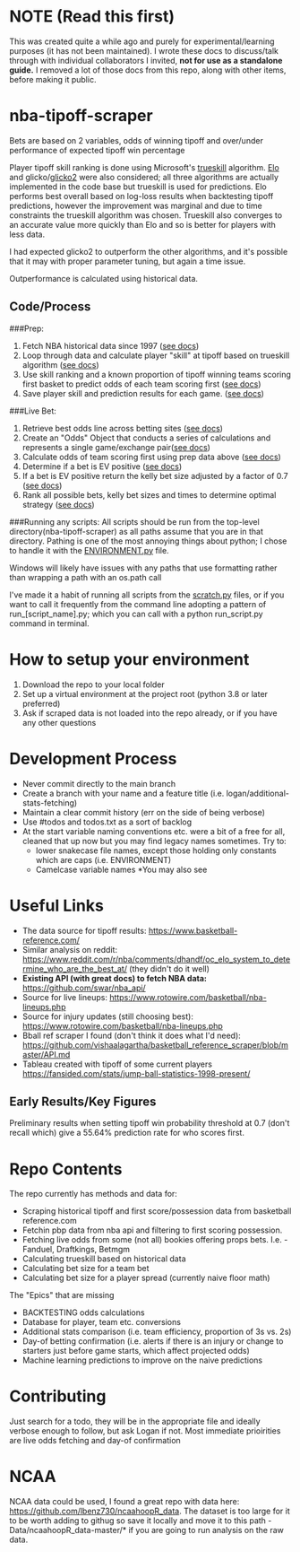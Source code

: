 # NOTE (Read this first)
This was created quite a while ago and purely for experimental/learning purposes (it has not been maintained).
I wrote these docs to discuss/talk through with individual collaborators I invited, **not for use as a standalone guide.**
I removed a lot of those docs from this repo, along with other items, before making it public.

# nba-tipoff-scraper

Bets are based on 2 variables, odds of winning tipoff and over/under performance of expected tipoff win percentage

Player tipoff skill ranking is done using Microsoft's [trueskill]( https://trueskill.org/) algorithm.
[Elo](https://github.com/sublee/elo) and glicko/[glicko2](https://github.com/sublee/glicko2) were also considered; all three algorithms are actually implemented in the code base but trueskill is used for predictions.
Elo performs best overall based on log-loss results when backtesting tipoff predictions, however the improvement was marginal and
due to time constraints the trueskill algorithm was chosen. Trueskill also converges to an accurate value more quickly than
Elo and so is better for players with less data.

I had expected glicko2 to outperform the other algorithms, and it's possible that it may with proper parameter tuning, but again a time issue.

Outperformance is calculated using historical data.


## Code/Process

###Prep:

1. Fetch NBA historical data since 1997 ([see docs](src/historical_data/historical_data_README.md))
2. Loop through data and calculate player "skill" at tipoff based on trueskill algorithm ([see docs](src/skill_algorithms/skill_algorithms_README.md))
3. Use skill ranking and a known proportion of tipoff winning teams scoring first basket to predict odds of each team scoring first ([see docs](src/odds/odds_README.md))
4. Save player skill and prediction results for each game. ([see docs](src/skill_algorithms/skill_algorithms_README.md))

###Live Bet:

1. Retrieve best odds line across betting sites ([see docs](src/live_data/live_data_README.md))
2. Create an "Odds" Object that conducts a series of calculations and represents a single game/exchange pair([see docs](src/classes/GameOdds_Object_README.md))
3. Calculate odds of team scoring first using prep data above ([see docs](src/odds/odds_README.md))
4. Determine if a bet is EV positive ([see docs](src/odds/odds_README.md))
5. If a bet is EV positive return the kelly bet size adjusted by a factor of 0.7 ([see docs](src/odds/odds_README.md))
6. Rank all possible bets, kelly bet sizes and times to determine optimal strategy ([see docs](src/live_data/live_data_README.md))

###Running any scripts:
All scripts should be run from the top-level directory(nba-tipoff-scraper) as all paths assume that you are in that
directory. Pathing is one of the most annoying things about python; I chose to handle it with the [ENVIRONMENT.py](ENVIRONMENT.py) file.

Windows will likely have issues with any paths that use formatting rather than wrapping a path with an os.path call

I've made it a habit of running all scripts from the [scratch.py](scratch.py) files, or if you want to call it frequently from the command line 
adopting a pattern of run_[script_name].py; which you can call with a python run_script.py command in terminal.

# How to setup your environment

1. Download the repo to your local folder
2. Set up a virtual environment at the project root (python 3.8 or later preferred)
3. Ask if scraped data is not loaded into the repo already, or if you have any other questions

# Development Process

- Never commit directly to the main branch
- Create a branch with your name and a feature title (i.e. logan/additional-stats-fetching)
- Maintain a clear commit history (err on the side of being verbose)
- Use #todos and todos.txt as a sort of backlog
- At the start variable naming conventions etc. were a bit of a free for all, cleaned that up now but you may find legacy names sometimes. Try to:
  - lower snakecase file names, except those holding only constants which are caps (i.e. ENVIRONMENT)
  - Camelcase variable names
  \*You may also see 

# Useful Links

- The data source for tipoff results: https://www.basketball-reference.com/
- Similar analysis on reddit: https://www.reddit.com/r/nba/comments/dhandf/oc_elo_system_to_determine_who_are_the_best_at/ (they didn't do it well)
- **Existing API (with great docs) to fetch NBA data:**  https://github.com/swar/nba_api/
- Source for live lineups: https://www.rotowire.com/basketball/nba-lineups.php
- Source for injury updates (still choosing best): https://www.rotowire.com/basketball/nba-lineups.php
- Bball ref scraper I found (don't think it does what I'd need): https://github.com/vishaalagartha/basketball_reference_scraper/blob/master/API.md
- Tableau created with tipoff of some current players https://fansided.com/stats/jump-ball-statistics-1998-present/

## Early Results/Key Figures

Preliminary results when setting tipoff win probability threshold at 0.7 (don't recall which) give a 55.64% prediction rate for who scores first.

# Repo Contents

The repo currently has methods and data for:
  - Scraping historical tipoff and first score/possession data from basketball reference.com 
  - Fetchin pbp data from nba api and filtering to first scoring possession.
  - Fetching live odds from some (not all) bookies offering props bets. I.e. - Fanduel, Draftkings, Betmgm
  - Calculating trueskill based on historical data
  - Calculating bet size for a team bet
  - Calculating bet size for a player spread (currently naive floor math)
 
The "Epics" that are missing
  - BACKTESTING odds calculations
  - Database for player, team etc. conversions
  - Additional stats comparison (i.e. team efficiency, proportion of 3s vs. 2s)
  - Day-of betting confirmation (i.e. alerts if there is an injury or change to starters just before game starts, which affect projected odds)
  - Machine learning predictions to improve on the naive predictions

# Contributing
Just search for a todo, they will be in the appropriate file and ideally verbose enough to follow, but ask Logan if not. Most immediate prioirities are live odds fetching and day-of confirmation

# NCAA
NCAA data could be used, I found a great repo with data here: https://github.com/lbenz730/ncaahoopR_data. The dataset is too large for it to be worth adding to githug so save it locally and move it to this path - Data/ncaahoopR_data-master/* if you are going to run analysis on the raw data.
